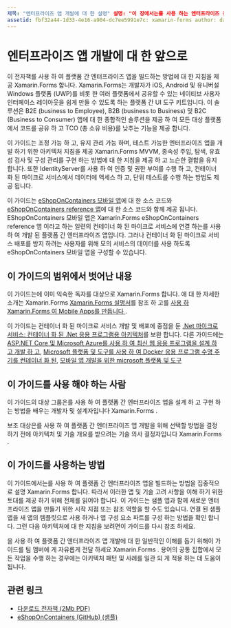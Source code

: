 ```yaml
---
제목: "엔터프라이즈 앱 개발에 대 한 설명" 설명: "이 장에서는를 사용 하는 엔터프라이즈 응용 프로그램 패턴에 대 한 안내를 제공 Xamarin.Forms 합니다."
assetid: fbf32a44-1d33-4e16-a904-dc7ee5991e7c: xamarin-forms author: davidbritch: dabritch:: 08/07/2017-loc: [ Xamarin.Forms ,]입니다. Xamarin.Essentials
---
```


# <a name="preface-to-enterprise-app-development"></a>엔터프라이즈 앱 개발에 대 한 앞으로

이 전자책를 사용 하 여 플랫폼 간 엔터프라이즈 앱을 빌드하는 방법에 대 한 지침을 제공 Xamarin.Forms 합니다. Xamarin.Forms는 개발자가 iOS, Android 및 유니버설 Windows 플랫폼 (UWP)를 비롯 한 여러 플랫폼에서 공유할 수 있는 네이티브 사용자 인터페이스 레이아웃을 쉽게 만들 수 있도록 하는 플랫폼 간 UI 도구 키트입니다. 이 솔루션은 B2E (business to Employee), B2B (business to Business) 및 B2C (Business to Consumer) 앱에 대 한 종합적인 솔루션을 제공 하 여 모든 대상 플랫폼에서 코드를 공유 하 고 TCO (총 소유 비용)를 낮추는 기능을 제공 합니다.

이 가이드는 조정 가능 하 고, 유지 관리 가능 하며, 테스트 가능한 엔터프라이즈 앱을 개발 하기 위한 아키텍처 지침을 제공 Xamarin.Forms MVVM, 종속성 주입, 탐색, 유효성 검사 및 구성 관리를 구현 하는 방법에 대 한 지침을 제공 하 고 느슨한 결합을 유지 합니다. 또한 IdentityServer를 사용 하 여 인증 및 권한 부여를 수행 하 고, 컨테이너 화 된 마이크로 서비스에서 데이터에 액세스 하 고, 단위 테스트를 수행 하는 방법도 제공 됩니다.

이 가이드는 [eShopOnContainers 모바일 앱](https://github.com/dotnet-architecture/eShopOnContainers/tree/master/src/Mobile)에 대 한 소스 코드와 [eShopOnContainers reference 앱](https://github.com/dotnet-architecture/eShopOnContainers)에 대 한 소스 코드와 함께 제공 됩니다. EShopOnContainers 모바일 앱은 Xamarin.Forms eShopOnContainers reference 앱 이라고 하는 일련의 컨테이너 화 된 마이크로 서비스에 연결 하는를 사용 하 여 개발 된 플랫폼 간 엔터프라이즈 앱입니다. 그러나 컨테이너 화 된 마이크로 서비스 배포를 방지 하려는 사용자를 위해 모의 서비스의 데이터를 사용 하도록 eShopOnContainers 모바일 앱을 구성할 수 있습니다.

## <a name="whats-left-out-of-this-guides-scope"></a>이 가이드의 범위에서 벗어난 내용

이 가이드는에 이미 익숙한 독자를 대상으로 Xamarin.Forms 합니다. 에 대 한 자세한 소개는 Xamarin.Forms [ Xamarin.Forms 설명서](~/xamarin-forms/index.yml)를 참조 하 고를 [사용 하 Xamarin.Forms 여 Mobile Apps를 만듭니다 ](https://aka.ms/xamformsebook).

이 가이드는 컨테이너 화 된 마이크로 서비스 개발 및 배포에 중점을 둔 [.Net 마이크로 서비스: 컨테이너 화 된 .Net 응용 프로그램용 아키텍처](https://aka.ms/microservicesebook)를 보완 합니다. 다른 가이드에는 [ASP.NET Core 및 Microsoft Azure를 사용 하 여 최신 웹 응용 프로그램을 설계 하 고 개발 하 고](https://aka.ms/WebAppEbook), [Microsoft 플랫폼 및 도구를 사용 하 여 Docker 응용 프로그램 수명 주기를 컨테이너 화 된](https://aka.ms/dockerlifecycleebook), [모바일 앱 개발을 위한 microsoft 플랫폼 및 도구](https://aka.ms/MobAppDev/StndPDF)

## <a name="who-should-use-this-guide"></a>이 가이드를 사용 해야 하는 사람

이 가이드의 대상 그룹은를 사용 하 여 플랫폼 간 엔터프라이즈 앱을 설계 하 고 구현 하는 방법을 배우는 개발자 및 설계자입니다 Xamarin.Forms .

보조 대상은를 사용 하 여 플랫폼 간 엔터프라이즈 앱 개발을 위해 선택할 방법을 결정 하기 전에 아키텍처 및 기술 개요를 받으려는 기술 의사 결정자입니다 Xamarin.Forms .

## <a name="how-to-use-this-guide"></a>이 가이드를 사용하는 방법

이 가이드에서는를 사용 하 여 플랫폼 간 엔터프라이즈 앱을 빌드하는 방법을 집중적으로 설명 Xamarin.Forms 합니다. 따라서 이러한 앱 및 기술 고려 사항을 이해 하기 위한 토대를 제공 하기 위해 전체를 읽어야 합니다. 이 가이드는 샘플 앱과 함께 새로운 엔터프라이즈 앱을 만들기 위한 시작 지점 또는 참조 역할을 할 수도 있습니다. 연결 된 샘플 앱을 새 앱의 템플릿으로 사용 하거나 앱 구성 요소 파트를 구성 하는 방법을 확인 합니다. 그런 다음 아키텍처에 대 한 지침을 보려면이 가이드를 다시 참조 하세요.

을 사용 하 여 플랫폼 간 엔터프라이즈 앱 개발에 대 한 일반적인 이해를 돕기 위해이 가이드를 팀 멤버에 게 자유롭게 전달 하세요 Xamarin.Forms . 용어의 공통 집합에서 모든 작업을 수행 하는 경우에는 아키텍처 패턴 및 사례를 일관 되 게 적용 하는 데 도움이 됩니다.

## <a name="related-links"></a>관련 링크

- [다운로드 전자책 (2Mb PDF)](https://aka.ms/xamarinpatternsebook)
- [eShopOnContainers (GitHub) (샘플)](https://github.com/dotnet-architecture/eShopOnContainers)
